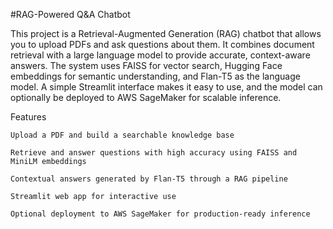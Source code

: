 #RAG-Powered Q&A Chatbot


This project is a Retrieval-Augmented Generation (RAG) chatbot that allows you to upload PDFs and ask questions about them. It combines document retrieval with a large language model to provide accurate, context-aware answers. The system uses FAISS for vector search, Hugging Face embeddings for semantic understanding, and Flan-T5 as the language model. A simple Streamlit interface makes it easy to use, and the model can optionally be deployed to AWS SageMaker for scalable inference.

Features

    Upload a PDF and build a searchable knowledge base

    Retrieve and answer questions with high accuracy using FAISS and MiniLM embeddings

    Contextual answers generated by Flan-T5 through a RAG pipeline

    Streamlit web app for interactive use

    Optional deployment to AWS SageMaker for production-ready inference

	

